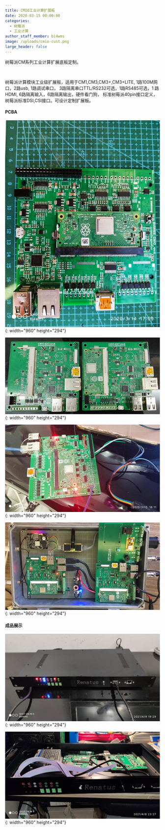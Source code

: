 ```yaml
---
title: CMIO工业计算扩展板
date: 2020-03-15 00:00:00
categories:
  - 树莓派
  - 工业计算
author_staff_member: bi4wms
image: /uploads/cmio-cust.png
large_header: false
---
```


树莓派CM系列工业计算扩展底板定制。

&nbsp;

树莓派计算模块工业级扩展板，适用于CM1,CM3,CM3+,CM3+LITE, 1路100M网口，2路usb, 1路调试串口，
3路隔离串口TTL/RS232可选，1路RS485可选，1 路HDMI, 6路隔离输入，6路隔离输出，硬件看门狗，
标准树莓派40pin接口定义，树莓派标准DSI,CSI接口。可设计定制扩展板。

#### PCBA

![](/uploads/cmio.jpg){: width="960" height="294"}

![](/uploads/cmio1.jpg){: width="960" height="294"}

![](/uploads/cmio-reva-1.jpg){: width="960" height="294"}

![](/uploads/cmio-cust.png){: width="960" height="294"}

#### 成品展示

![](/uploads/renatus/renatus1.jpg){: width="960" height="294"}

![](/uploads/renatus/renatus2.jpg){: width="960" height="294"}

